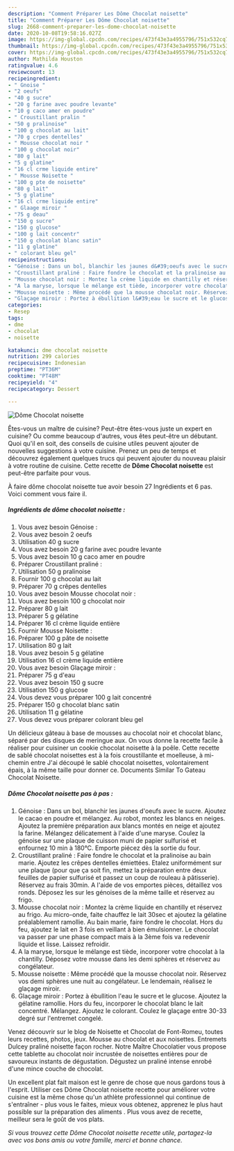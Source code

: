 ```yaml
---
description: "Comment Préparer Les Dôme Chocolat noisette"
title: "Comment Préparer Les Dôme Chocolat noisette"
slug: 2668-comment-preparer-les-dome-chocolat-noisette
date: 2020-10-08T19:58:16.027Z
image: https://img-global.cpcdn.com/recipes/473f43e3a4955796/751x532cq70/dome-chocolat-noisette-photo-principale-de-la-recette.jpg
thumbnail: https://img-global.cpcdn.com/recipes/473f43e3a4955796/751x532cq70/dome-chocolat-noisette-photo-principale-de-la-recette.jpg
cover: https://img-global.cpcdn.com/recipes/473f43e3a4955796/751x532cq70/dome-chocolat-noisette-photo-principale-de-la-recette.jpg
author: Mathilda Houston
ratingvalue: 4.6
reviewcount: 13
recipeingredient:
- " Gnoise "
- "2 oeufs"
- "40 g sucre"
- "20 g farine avec poudre levante"
- "10 g caco amer en poudre"
- " Croustillant pralin "
- "50 g pralinoise"
- "100 g chocolat au lait"
- "70 g crpes dentelles"
- " Mousse chocolat noir "
- "100 g chocolat noir"
- "80 g lait"
- "5 g glatine"
- "16 cl crme liquide entire"
- " Mousse Noisette "
- "100 g pte de noisette"
- "80 g lait"
- "5 g glatine"
- "16 cl crme liquide entire"
- " Glaage miroir "
- "75 g deau"
- "150 g sucre"
- "150 g glucose"
- "100 g lait concentr"
- "150 g chocolat blanc satin"
- "11 g glatine"
- " colorant bleu gel"
recipeinstructions:
- "Génoise : Dans un bol, blanchir les jaunes d&#39;oeufs avec le sucre. Ajoutez le cacao en poudre et mélangez. Au robot, montez les blancs en neiges. Ajoutez la première préparation aux blancs montés en neige et ajoutez la farine. Mélangez délicatement à l&#39;aide d&#39;une maryse. Coulez la génoise sur une plaque de cuisson muni de papier sulfurisé et enfournez 10 min à 180°C. Emporte piécez dès la sortie du four."
- "Croustillant praliné : Faire fondre le chocolat et la pralinoise au bain marie. Ajoutez les crêpes dentelles émiettées. Etalez uniformément sur une plaque (pour que ça soit fin, mettez la préparation entre deux feuilles de papier sulfurisé et passez un coup de rouleau à pâtisserie). Réservez au frais 30min. A l&#39;aide de vos emportes pièces, détaillez vos ronds. Déposez les sur les génoises de la même taille et réservez au frigo."
- "Mousse chocolat noir : Montez la crème liquide en chantilly et réservez au frigo. Au micro-onde, faite chauffez le lait 30sec et ajoutez la gélatine préalablement ramollie. Au bain marie, faire fondre le chocolat. Hors du feu, ajoutez le lait en 3 fois en veillant à bien émulsionner. Le chocolat va passer par une phase compact mais à la 3ème fois va redevenir liquide et lisse. Laissez refroidir."
- "A la maryse, lorsque le mélange est tiède, incorporer votre chocolat à la chantilly. Déposez votre mousse dans les demi sphères et réservez au congélateur."
- "Mousse noisette : Même procédé que la mousse chocolat noir. Réservez vos demi sphères une nuit au congélateur. Le lendemain, réalisez le glaçage miroir."
- "Glaçage miroir : Portez à ébullition l&#39;eau le sucre et le glucose. Ajoutez la gélatine ramollie. Hors du feu, incorporer le chocolat blanc le lait concentré. Mélangez. Ajoutez le colorant. Coulez le glaçage entre 30-33 degré sur l&#39;entremet congelé."
categories:
- Resep
tags:
- dme
- chocolat
- noisette

katakunci: dme chocolat noisette 
nutrition: 299 calories
recipecuisine: Indonesian
preptime: "PT36M"
cooktime: "PT48M"
recipeyield: "4"
recipecategory: Dessert

---
```



![Dôme Chocolat noisette](https://img-global.cpcdn.com/recipes/473f43e3a4955796/751x532cq70/dome-chocolat-noisette-photo-principale-de-la-recette.jpg)

Êtes-vous un maître de cuisine? Peut-être êtes-vous juste un expert en cuisine? Ou comme beaucoup d'autres, vous êtes peut-être un débutant. Quoi qu'il en soit, des conseils de cuisine utiles peuvent ajouter de nouvelles suggestions à votre cuisine. Prenez un peu de temps et découvrez également quelques trucs qui peuvent ajouter du nouveau plaisir à votre routine de cuisine. Cette recette de <strong> Dôme Chocolat noisette </strong> est peut-être parfaite pour vous.

<!--inarticleads1-->

À faire dôme chocolat noisette tue avoir besoin 27 Ingrédients et 6 pas. Voici comment vous faire il.

##### Ingrédients de dôme chocolat noisette :

1. Vous avez besoin  Génoise :
1. Vous avez besoin 2 oeufs
1. Utilisation 40 g sucre
1. Vous avez besoin 20 g farine avec poudre levante
1. Vous avez besoin 10 g caco amer en poudre
1. Préparer  Croustillant praliné :
1. Utilisation 50 g pralinoise
1. Fournir 100 g chocolat au lait
1. Préparer 70 g crêpes dentelles
1. Vous avez besoin  Mousse chocolat noir :
1. Vous avez besoin 100 g chocolat noir
1. Préparer 80 g lait
1. Préparer 5 g gélatine
1. Préparer 16 cl crème liquide entière
1. Fournir  Mousse Noisette :
1. Préparer 100 g pâte de noisette
1. Utilisation 80 g lait
1. Vous avez besoin 5 g gélatine
1. Utilisation 16 cl crème liquide entière
1. Vous avez besoin  Glaçage miroir :
1. Préparer 75 g d&#39;eau
1. Vous avez besoin 150 g sucre
1. Utilisation 150 g glucose
1. Vous devez vous préparer 100 g lait concentré
1. Préparer 150 g chocolat blanc satin
1. Utilisation 11 g gélatine
1. Vous devez vous préparer  colorant bleu gel


Un délicieux gâteau à base de mousses au chocolat noir et chocolat blanc, séparé par des disques de meringue aux. On vous donne la recette facile à réaliser pour cuisiner un cookie chocolat noisette à la poêle. Cette recette de sablé chocolat noisettes est à la fois croustillante et moelleuse, à mi-chemin entre J&#39;ai découpé le sablé chocolat noisettes, volontairement épais, à la même taille pour donner ce. Documents Similar To Gateau Chocolat Noisette. 

<!--inarticleads2-->

##### Dôme Chocolat noisette pas à pas :

1. Génoise : Dans un bol, blanchir les jaunes d&#39;oeufs avec le sucre. Ajoutez le cacao en poudre et mélangez. Au robot, montez les blancs en neiges. Ajoutez la première préparation aux blancs montés en neige et ajoutez la farine. Mélangez délicatement à l&#39;aide d&#39;une maryse. Coulez la génoise sur une plaque de cuisson muni de papier sulfurisé et enfournez 10 min à 180°C. Emporte piécez dès la sortie du four.
1. Croustillant praliné : Faire fondre le chocolat et la pralinoise au bain marie. Ajoutez les crêpes dentelles émiettées. Etalez uniformément sur une plaque (pour que ça soit fin, mettez la préparation entre deux feuilles de papier sulfurisé et passez un coup de rouleau à pâtisserie). Réservez au frais 30min. A l&#39;aide de vos emportes pièces, détaillez vos ronds. Déposez les sur les génoises de la même taille et réservez au frigo.
1. Mousse chocolat noir : Montez la crème liquide en chantilly et réservez au frigo. Au micro-onde, faite chauffez le lait 30sec et ajoutez la gélatine préalablement ramollie. Au bain marie, faire fondre le chocolat. Hors du feu, ajoutez le lait en 3 fois en veillant à bien émulsionner. Le chocolat va passer par une phase compact mais à la 3ème fois va redevenir liquide et lisse. Laissez refroidir.
1. A la maryse, lorsque le mélange est tiède, incorporer votre chocolat à la chantilly. Déposez votre mousse dans les demi sphères et réservez au congélateur.
1. Mousse noisette : Même procédé que la mousse chocolat noir. Réservez vos demi sphères une nuit au congélateur. Le lendemain, réalisez le glaçage miroir.
1. Glaçage miroir : Portez à ébullition l&#39;eau le sucre et le glucose. Ajoutez la gélatine ramollie. Hors du feu, incorporer le chocolat blanc le lait concentré. Mélangez. Ajoutez le colorant. Coulez le glaçage entre 30-33 degré sur l&#39;entremet congelé.


Venez découvrir sur le blog de Noisette et Chocolat de Font-Romeu, toutes leurs recettes, photos, jeux. Mousse au chocolat et aux noisettes. Entremets Dulcey praliné noisette façon rocher. Notre Maître Chocolatier vous propose cette tablette au chocolat noir incrustée de noisettes entières pour de savoureux instants de dégustation. Dégustez un praliné intense enrobé d&#39;une mince couche de chocolat. 

<!--inarticleads1-->

<p>
Un excellent plat fait maison est le genre de chose que nous gardons tous à l'esprit. Utiliser ces Dôme Chocolat noisette recette pour améliorer votre cuisine est la même chose qu'un athlète professionnel qui continue de s'entraîner - plus vous le faites, mieux vous obtenez, apprenez le plus haut possible sur la préparation des aliments . Plus vous avez de recette, meilleur sera le goût de vos plats.
</p>

<p>
<i>Si vous trouvez cette Dôme Chocolat noisette recette utile, partagez-la avec vos bons amis ou votre famille, merci et bonne chance.</i>
</p>
